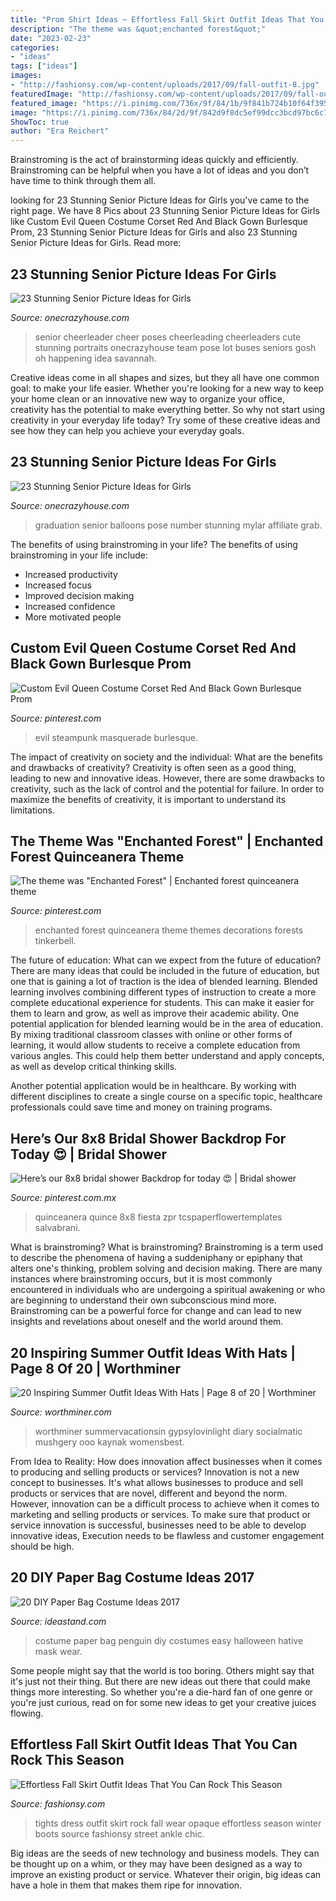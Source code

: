 ```yaml
---
title: "Prom Shirt Ideas ~ Effortless Fall Skirt Outfit Ideas That You Can Rock This Season"
description: "The theme was &quot;enchanted forest&quot;"
date: "2023-02-23"
categories:
- "ideas"
tags: ["ideas"]
images:
- "http://fashionsy.com/wp-content/uploads/2017/09/fall-outfit-8.jpg"
featuredImage: "http://fashionsy.com/wp-content/uploads/2017/09/fall-outfit-8.jpg"
featured_image: "https://i.pinimg.com/736x/9f/84/1b/9f841b724b10f64f3956c99629a5ddca.jpg"
image: "https://i.pinimg.com/736x/84/2d/9f/842d9f8dc5ef99dcc3bcd97bc6c7c470--enchanted-forest-party-quinceanera-themes.jpg"
ShowToc: true
author: "Era Reichert"
---
```



Brainstroming is the act of brainstorming ideas quickly and efficiently. Brainstroming can be helpful when you have a lot of ideas and you don’t have time to think through them all.

	

		
looking for 23 Stunning Senior Picture Ideas for Girls you've came to the right page. We have 8 Pics about 23 Stunning Senior Picture Ideas for Girls like Custom Evil Queen Costume Corset Red And Black Gown Burlesque Prom, 23 Stunning Senior Picture Ideas for Girls and also 23 Stunning Senior Picture Ideas for Girls. Read more:
		
    
## 23 Stunning Senior Picture Ideas For Girls

<img loading=lazy src="https://cdn.onecrazyhouse.com/wp-content/uploads/2016/08/cheerleader-picture.jpg" onerror="this.onerror=null;this.src='https://tse2.mm.bing.net/th?id=OIP.1z1uG-Hh370Qrnw2DCwNLAHaLH&amp;pid=15.1';" alt="23 Stunning Senior Picture Ideas for Girls">

_Source: onecrazyhouse.com_

>senior cheerleader cheer poses cheerleading cheerleaders cute stunning portraits onecrazyhouse team pose lot buses seniors gosh oh happening idea savannah. 

	

Creative ideas come in all shapes and sizes, but they all have one common goal: to make your life easier. Whether you're looking for a new way to keep your home clean or an innovative new way to organize your office, creativity has the potential to make everything better. So why not start using creativity in your everyday life today? Try some of these creative ideas and see how they can help you achieve your everyday goals.

    
## 23 Stunning Senior Picture Ideas For Girls

<img loading=lazy src="https://cdn.onecrazyhouse.com/wp-content/uploads/2016/08/graduation-year-balloons.jpg" onerror="this.onerror=null;this.src='https://tse3.mm.bing.net/th?id=OIP.GsYlh8brqS7vuw8jdkXRsAHaLH&amp;pid=15.1';" alt="23 Stunning Senior Picture Ideas for Girls">

_Source: onecrazyhouse.com_

>graduation senior balloons pose number stunning mylar affiliate grab. 

	

The benefits of using brainstroming in your life?
The benefits of using brainstroming in your life include: 
- Increased productivity 
- Increased focus 
- Improved decision making 
- Increased confidence 
- More motivated people

    
## Custom Evil Queen Costume Corset Red And Black Gown Burlesque Prom

<img loading=lazy src="https://i.pinimg.com/736x/d7/03/36/d70336b06e9e8a8d992bd1612564c1ba.jpg" onerror="this.onerror=null;this.src='https://tse3.mm.bing.net/th?id=OIP.3QQ_Jn253Ub2Skr5J_yrBgHaJ3&amp;pid=15.1';" alt="Custom Evil Queen Costume Corset Red And Black Gown Burlesque Prom">

_Source: pinterest.com_

>evil steampunk masquerade burlesque. 

	

The impact of creativity on society and the individual: What are the benefits and drawbacks of creativity?
Creativity is often seen as a good thing, leading to new and innovative ideas. However, there are some drawbacks to creativity, such as the lack of control and the potential for failure. In order to maximize the benefits of creativity, it is important to understand its limitations.

    
## The Theme Was &quot;Enchanted Forest&quot; | Enchanted Forest Quinceanera Theme

<img loading=lazy src="https://i.pinimg.com/736x/84/2d/9f/842d9f8dc5ef99dcc3bcd97bc6c7c470--enchanted-forest-party-quinceanera-themes.jpg" onerror="this.onerror=null;this.src='https://tse1.mm.bing.net/th?id=OIP.ehNm5bZHi-2x9XWOdCfqvgHaLH&amp;pid=15.1';" alt="The theme was &quot;Enchanted Forest&quot; | Enchanted forest quinceanera theme">

_Source: pinterest.com_

>enchanted forest quinceanera theme themes decorations forests tinkerbell. 

	

The future of education: What can we expect from the future of education?
There are many ideas that could be included in the future of education, but one that is gaining a lot of traction is the idea of blended learning. Blended learning involves combining different types of instruction to create a more complete educational experience for students. This can make it easier for them to learn and grow, as well as improve their academic ability.
One potential application for blended learning would be in the area of education. By mixing traditional classroom classes with online or other forms of learning, it would allow students to receive a complete education from various angles. This could help them better understand and apply concepts, as well as develop critical thinking skills.

Another potential application would be in healthcare. By working with different disciplines to create a single course on a specific topic, healthcare professionals could save time and money on training programs.

    
## Here’s Our 8x8 Bridal Shower Backdrop For Today 😍 | Bridal Shower

<img loading=lazy src="https://i.pinimg.com/736x/9f/84/1b/9f841b724b10f64f3956c99629a5ddca.jpg" onerror="this.onerror=null;this.src='https://tse2.mm.bing.net/th?id=OIP.ty8tt4ONLswSBRRSjA-kUQHaJ3&amp;pid=15.1';" alt="Here’s our 8x8 bridal shower Backdrop for today 😍 | Bridal shower">

_Source: pinterest.com.mx_

>quinceanera quince 8x8 fiesta zpr tcspaperflowertemplates salvabrani. 

	

What is brainstroming?
What is brainstroming? Brainstroming is a term used to describe the phenomena of having a suddeniphany or epiphany that alters one's thinking, problem solving and decision making. There are many instances where brainstroming occurs, but it is most commonly encountered in individuals who are undergoing a spiritual awakening or who are beginning to understand their own subconscious mind more. Brainstroming can be a powerful force for change and can lead to new insights and revelations about oneself and the world around them.

    
## 20 Inspiring Summer Outfit Ideas With Hats | Page 8 Of 20 | Worthminer

<img loading=lazy src="https://worthminer.com/wp-content/uploads/2017/08/Hats-8.jpg" onerror="this.onerror=null;this.src='https://tse4.mm.bing.net/th?id=OIP.R5taPsgJYP_8X23q2_eoHAHaJ4&amp;pid=15.1';" alt="20 Inspiring Summer Outfit Ideas With Hats | Page 8 of 20 | Worthminer">

_Source: worthminer.com_

>worthminer summervacationsin gypsylovinlight diary socialmatic mushgery ooo kaynak womensbest. 

	

From Idea to Reality: How does innovation affect businesses when it comes to producing and selling products or services?
Innovation is not a new concept to businesses. It's what allows businesses to produce and sell products or services that are novel, different and beyond the norm. However, innovation can be a difficult process to achieve when it comes to marketing and selling products or services. To make sure that product or service innovation is successful, businesses need to be able to develop innovative ideas, Execution needs to be flawless and customer engagement should be high.

    
## 20 DIY Paper Bag Costume Ideas 2017

<img loading=lazy src="https://ideastand.com/wp-content/uploads/2014/10/paper-bag-costume-ideas/12-penguin-costume.jpg" onerror="this.onerror=null;this.src='https://tse4.mm.bing.net/th?id=OIP.OS3L5Mj-PeccZd5kLFBHXwHaMY&amp;pid=15.1';" alt="20 DIY Paper Bag Costume Ideas 2017">

_Source: ideastand.com_

>costume paper bag penguin diy costumes easy halloween hative mask wear. 

	

Some people might say that the world is too boring. Others might say that it's just not their thing. But there are new ideas out there that could make things more interesting. So whether you're a die-hard fan of one genre or you're just curious, read on for some new ideas to get your creative juices flowing.

    
## Effortless Fall Skirt Outfit Ideas That You Can Rock This Season

<img loading=lazy src="http://fashionsy.com/wp-content/uploads/2017/09/fall-outfit-8.jpg" onerror="this.onerror=null;this.src='https://tse1.mm.bing.net/th?id=OIP.yzUodEA6iHXYKRrYL8wp5QHaLH&amp;pid=15.1';" alt="Effortless Fall Skirt Outfit Ideas That You Can Rock This Season">

_Source: fashionsy.com_

>tights dress outfit skirt rock fall wear opaque effortless season winter boots source fashionsy street ankle chic. 

	

Big ideas are the seeds of new technology and business models. They can be thought up on a whim, or they may have been designed as a way to improve an existing product or service. Whatever their origin, big ideas can have a hole in them that makes them ripe for innovation.

